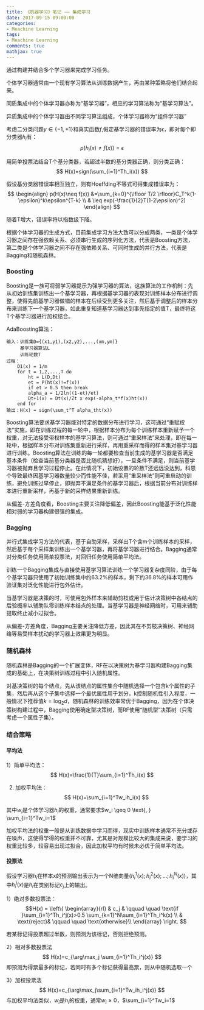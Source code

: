 ```yaml
---
title: 《机器学习》笔记 —— 集成学习
date: 2017-09-15 09:00:00
categories:
- Meachine Learning
tags:
- Meachine Learning
comments: true
mathjax: true
---
```


通过构建并结合多个学习器来完成学习任务。

个体学习器通常由一个现有学习算法从训练数据产生，再由某种策略将他们结合起来。

同质集成中的个体学习器亦称为“基学习器”，相应的学习算法称为“基学习算法”。

异质集成中的个体学习器由不同学习算法组成，个体学习器称为“组件学习器”

考虑二分类问题$y\in \{-1,+1\}$和真实函数$f$,假定基学习器的错误率为$\epsilon$，即对每个即分类器$h_i$有：
$$
p(h_i(x)\neq f(x)) = \epsilon
$$

用简单投票法结合T个基分类器，若超过半数的基分类器正确，则分类正确：
$$
H(x)=sign(\sum_{i=1}^Th_i(x))
$$
<!-- more -->

假设基分类器错误率相互独立，则有Hoeffding不等式可得集成错误率为：
$$
\begin{align}
p(H(x)\neq f(x)) &=\sum_{k=0}^{\lfloor T/2 \rfloor}C_T^k(1-\epsilon)^k\epsilon^{T-k} \\
& \leq exp(-\frac{1}{2}T(1-2\epsilon)^2)
\end{align}
$$

随着T增大，错误率将以指数级下降。

根据个体学习器的生成方式，目前集成学习方法大致可以分成两类，一类是个体学习器之间存在强依赖关系、必须串行生成的序列化方法，代表是Boosting方法，第二类是个体学习器之间不存在强依赖关系、可同时生成的并行方法，代表是Bagging和随机森林。

### Boosting

Boosting是一族可将弱学习器提示为强学习器的算法，这族算法的工作机制：先从初始训练集训练出一个基学习器，再根据基学习器的表现对训练样本分布进行调整，使得先前基学习器做错的样本在后续受到更多关注，然后基于调整后的样本分布来训练下一个基学习器，如此重复知道基学习器达到事先指定的值T，最终将这T个基学习器进行加权结合。

AdaBoosting算法：

```
输入：训练集D={(x1,y1),(x2,y2),...,(xm,ym)}
	 基学习器算法L
	 训练轮数T
过程：
	D1(x) = 1/m
	for t = 1,2,...,T do
		ht = L(D,Dt)
		et = P(ht(x)!=f(x))
		if et > 0.5 then break
		alpha_a = 1/2ln((1-et)/et)
		Dt+1(x) = Dt(x)/Zt x exp(-alpha_t*f(x)ht(x))
	end for
输出：H(x) = sign(\sum_t^T alpha_tht(x))

```

Boosting算法要求基学习器能对特定的数据分布进行学习，这可通过“重赋权法”实施，即在训练过程的每一轮中，根据样本分布为每个训练样本重新赋予一个权重，对无法接受带权样本的基学习算法，则可通过“重采样法”来处理，即在每一轮中，根据样本分布对训练集重新进行采样，再用重采样而得的样本集对基学习器进行训练。Boosting算法在训练的每一轮都要检查当前生成的基学习器是否满足基本条件（检查当前基分类器是否比随机猜想好），一旦条件不满足，则当前基学习器被抛弃且学习过程停止。在此情况下，初始设置的轮数T还远远没达到，科恩个导致最终因基学习器数量较少而性能不佳，若采用“重采样法”则可重启动的训练，避免训练过早停止，即抛弃不满足条件的基学习器后，根据当前分布对训练样本进行重新采样，再基于新的采样结果重新训练。

从偏差-方差角度看，Boosting主要关注降低偏差，因此Boosting能基于泛化性能相对弱的学习器构建很强的集成。

### Bagging

并行式集成学习方法的代表，基于自助采样，采样出T个含m个训练样本的采样，然后基于每个采样集训练出一个基学习器，再将基学习器进行结合。Bagging通常对分类任务使用简单投票法，对回归任务使用简单平均法。

训练一个Bagging集成与直接使用基学习算法训练一个学习器复杂度同阶，由于每个基学习器只使用了初始训练集中约63.2%的样本，剩下约36.8%的样本可用作验证集对泛化性能进行包外估计。

当基学习器是决策的时，可使用包外样本来辅助剪枝或用于估计决策树中各结点的后验概率以辅助队零训练样本结点的处理。当基学习器是神经网络时，可用来辅助提取终止减小过拟合。

从偏差-方差角度，Bagging主要关注降低方差，因此其在不剪枝决策树、神经网络等易受样本扰动的学习器上效果更为明显。

### 随机森林

随机森林是Bagging的一个扩展变体，RF在以决策树为基学习器构建Bagging集成的基础上，在决策树训练过程中引入随机属性。

对基决策树的每个结点，先从该结点的属性集合中随机选择一个包含k个属性的子集，然后再从这个子集中选择一个最优属性用于划分，k控制随机性引入程度，一般情况下推荐值$k=\log_2d$，随机森林的训练效率常优于Bagging，因为在个体决策树构建过程中，Bagging使用确定型决策树，而RF使用“随机型”决策树（只需考虑一个属性子集）。


### 结合策略

#### 平均法

1）简单平均法：
$$
H(x)=\frac{1}{T}\sum_{i=1}^Th_i(x)
$$

2) 加权平均法：
$$
H(x)=\sum_{i=1}^Tw_ih_i(x)
$$

其中$w_i$是个体学习器$h_i$的权重，通常要求$w_i \geq 0 \text{, } \sum_{i=1}^Tw_i=1$

加权平均法的权重一般是从训练数据中学习而得，现实中训练样本通常不充分或存在噪声，这使得学得的权重并不可靠，尤其是对规模比较大的集成来说，要学习的权重比较多，较容易出现过拟合，因此加权平均有时候未必优于简单平均法。

#### 投票法

假设学习器$h_i$在样本x的预测输出表示为一个N维向量$(h_i^1(x);h_i^2(x);\dots ; h_i^N(x))$，其中$h_i^j(x)$是$h_i$在类别标记$c_j$上的输出。

1）绝对多数投票法：
$$H(x) = \left\{
\begin{array}{rl}
& c_j & \qquad \quad  \text{if }\sum_{i=1}^Th_i^j(x)>0.5 \sum_{k=1}^N\sum_{i=1}^Th_i^k(x)   \\
& \text{reject}&  \qquad \quad \text{otherwise}\\
\end{array} \right. $$

若某标记得投票超过半数，则预测为该标记，否则拒绝预测。

2）相对多数投票法
$$
H(x)=c_{\arg\max_j \sum_{i=1}^Th_i^j(x)}
$$
即预测为得票最多的标记，若同时有多个标记获得最高票，则从中随机选取一个

3）加权投票法
$$
H(x)=c_{\arg\max_j\sum_{i=1}^Tw_ih_i^j(x)}
$$
与加权平均法类似，$w_i$是$h_i$的权重，通常$w_i \geq 0$，$\sum_{i=1}^Tw_i=1$












